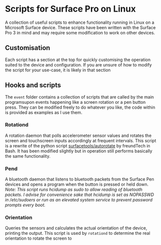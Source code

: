 # Scripts for Surface Pro on Linux
A collection of useful scripts to enhance functionality running in Linux on a Microsoft Surface device.
These scripts have been written with the Surface Pro 3 in mind and may require some modification to work on other devices.

## Customisation
Each script has a section at the top for quickly customising the operation suited to the device and configuration. If you are unsure of how to modify the script for your use-case, it is likely in that section

## Hooks and scripts
The `event` folder contains a collection of scripts that are called by the main programsupon events happening like a screen rotation or a pen button press. They can be modified freely to do whatever you like, the code within is provided as examples as I use them.

### Rotationd
A rotation daemon that polls accelerometer sensor values and rotates the screen and touchscreen inputs accordingly at frequent intervals.
This script is a rewrite of the python script [surfacetools/autorotate](https://github.com/frebib/surface-tools/tree/master/autorotate) by freundTech in Bash. It has been modified slightly but in operation still performs basically the same functionality.

### Pend
A bluetooth daemon that listens to bluetooth packets from the Surface Pen devices and opens a program when the button is pressed or held down.  
*Note: This script runs hcidump as sudo to allow reading of bluetooth packets. I advise for convenience sake that hcidump is set as NOPASSWD in /etc/sudoers or run as an elevated system service to prevent password prompts every boot.*

### Orientation
Queries the sensors and calculates the actual orientation of the device, printing the output. This script is used by `rotationd` to determine the real orientation to rotate the screen to
